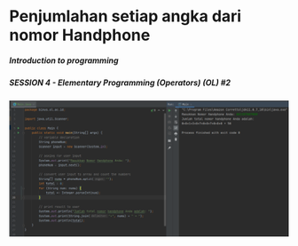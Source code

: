 # Penjumlahan setiap angka dari nomor Handphone

##### Introduction to programming
##### SESSION 4 - Elementary Programming (Operators) (OL) #2

![run program](./main.png)